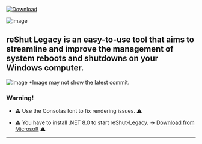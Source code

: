 [![Download](https://custom-icon-badges.demolab.com/badge/-Download-blue?style=for-the-badge&logo=download&logoColor=white "Download reShut")](https://github.com/elNino0916/reShut-Legacy/releases/download/1.0.0.2/reShut-Installer.exe)

![image](https://github.com/elNino0916/reShut-Legacy/assets/84574414/3c029e85-28a0-48ec-aa55-07face06170f)

reShut Legacy is an easy-to-use tool that aims to streamline and improve the management of system reboots and shutdowns on your Windows computer.
----------------------
![image](https://github.com/elNino0916/reShut-Legacy/assets/84574414/afcffca3-27bd-4c7b-9ac3-328f262b774d) *Image may not show the latest commit.

### Warning!
- ⚠️ Use the Consolas font to fix rendering issues. ⚠️
  
- ⚠️ You have to install .NET 8.0 to start reShut-Legacy. -> [Download from Microsoft](https://dotnet.microsoft.com/en-us/download/dotnet/thank-you/runtime-desktop-8.0.0-windows-x64-installer?cid=getdotnetcore) ⚠️

--------------------
